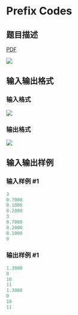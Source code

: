 # Prefix Codes

## 题目描述

[problemUrl]: https://uva.onlinejudge.org/index.php?option=com_onlinejudge&Itemid=8&category=242&page=show_problem&problem=3209

[PDF](https://uva.onlinejudge.org/external/120/p12057.pdf)

![](https://cdn.luogu.com.cn/upload/vjudge_pic/UVA12057/2d99f0297bd99e4df3c4c92506a9e4e63244a4b6.png)

## 输入输出格式

### 输入格式

![](https://cdn.luogu.com.cn/upload/vjudge_pic/UVA12057/9b001d185d27f47bf7f4834766b189d6d7f64b8e.png)

### 输出格式

![](https://cdn.luogu.com.cn/upload/vjudge_pic/UVA12057/3e13e91b45eab80df4abcf670262544394326a3a.png)

## 输入输出样例

### 输入样例 #1

```cpp
3
0.7000
0.1000
0.2000
3
0.7000
0.2000
0.1000
0
```


### 输出样例 #1

```cpp
1.3000
0
10
11
1.3000
0
10
11
```


